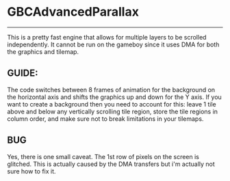 # GBCAdvancedParallax
----------------
This is a pretty fast engine that allows for multiple layers to be scrolled independently. It cannot be run on the gameboy since it uses DMA
for both the graphics and tilemap.

GUIDE:
----------------
The code switches between 8 frames of animation for the background on the horizontal axis and shifts the graphics up and down for the Y axis.
If you want to create a background then you need to account for this: leave 1 tile above and below any vertically scrolling tile region,
store the tile regions in column order, and make sure not to break limitations in your tilemaps.

BUG
----------------
Yes, there is one small caveat. The 1st row of pixels on the screen is glitched. This is actually caused by the DMA transfers but i'm actually not sure how to fix it.
